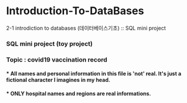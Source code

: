 # Introduction-To-DataBases
2-1 introdiction to databases (데이터베이스기초) :: SQL mini project

### SQL mini project (toy project)
### Topic : covid19 vaccination record
#### * All names and personal information in this file is 'not' real. It's just a fictional character I imagines in my head.
#### * ONLY hospital names and regions are real informations.

